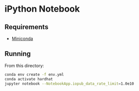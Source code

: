 # iPython Notebook

## Requirements

- [Miniconda](https://docs.anaconda.com/free/miniconda/index.html)

## Running

From this directory:

```bash
conda env create -f env.yml
conda activate hardhat
jupyter notebook --NotebookApp.iopub_data_rate_limit=1.0e10
```

